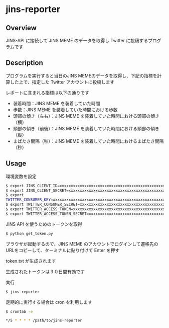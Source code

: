 # jins-reporter

## Overview
JINS-API に接続して JINS MEME のデータを取得し Twitter に投稿するプログラムです

## Description
プログラムを実行すると当日のJINS MEMEのデータを取得し、下記の指標を計算した上で、指定した Twitter アカウントに投稿します

レポートに含まれる指標は以下の通りです
* 装着時間：JINS MEME を装着していた時間
* 歩数：JINS MEME を装着していた時間における歩数
* 頭部の傾き（左右）：JINS MEME を装着していた時間における頭部の傾き（横）
* 頭部の傾き（前後）：JINS MEME を装着していた時間における頭部の傾き（縦）
* まばたき間隔（秒）：JINS MEME を装着していた時間におけるまばたき間隔（秒）

## Usage

環境変数を設定

```bash
$ export JINS_CLIENT_ID=xxxxxxxxxxxxxxxxxxxxxxxxxxxxxxxxxxxxxxxxxxxxxxxxxxxxxxxxxxxxxxxx
$ export JINS_CLIENT_SECRET=xxxxxxxxxxxxxxxxxxxxxxxxxxxxxxxxxxxxxxxxxxxxxxxxxxxxxxxxxxxxxxxx
$ export
TWITTER_CONSUMER_KEY=xxxxxxxxxxxxxxxxxxxxxxxxxxxxxxxxxxxxxxxxxxxxxxxxxxxxxxxxxxxxxxxx
$ export TWITTER_CONSUMER_SECRET=xxxxxxxxxxxxxxxxxxxxxxxxxxxxxxxxxxxxxxxxxxxxxxxxxxxxxxxxxxxxxxxx
$ export TWITTER_ACCESS_TOKEN=xxxxxxxxxxxxxxxxxxxxxxxxxxxxxxxxxxxxxxxxxxxxxxxxxxxxxxxxxxxxxxxx
$ export TWITTER_ACCESS_TOKEN_SECRET=xxxxxxxxxxxxxxxxxxxxxxxxxxxxxxxxxxxxxxxxxxxxxxxxxxxxxxxxxxxxxxxx
```

JINS API を使うためのトークンを取得
```bash
$ python get_token.py
```

ブラウザが起動するので、JINS MEME のアカウントでログインして遷移先のURLをコピーして、ターミナルに貼り付けて Enter を押す

token.txt が生成されます

生成されたトークンは３０日間有効です

実行

```bash
$ jins-reporter
```

定期的に実行する場合は cron を利用します

```bash
$ crontab -e
```

```bash
*/5 * * * * /path/to/jins-reporter
```